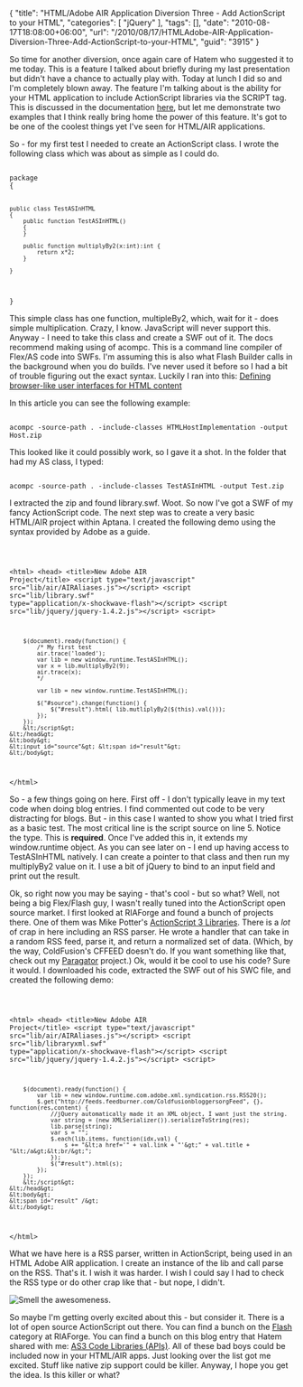 {
	"title": "HTML/Adobe AIR Application Diversion Three - Add ActionScript to your HTML",
	"categories": [
		"jQuery"
	],
	"tags": [],
	"date": "2010-08-17T18:08:00+06:00",
	"url": "/2010/08/17/HTMLAdobe-AIR-Application-Diversion-Three-Add-ActionScript-to-your-HTML",
	"guid": "3915"
}

So time for another diversion, once again care of Hatem who suggested it to me today. This is a feature I talked about briefly during my last presentation but didn't have a chance to actually play with. Today at lunch I did so and I'm completely blown away. The feature I'm talking about is the ability for your HTML application to include ActionScript libraries via the SCRIPT tag. This is discussed in the documentation <a href="http://help.adobe.com/en_US/air/html/dev/WS5b3ccc516d4fbf351e63e3d118666ade46-7ed9.html">here</a>, but let me demonstrate two examples that I think really bring home the power of this feature. It's got to be one of the coolest things yet I've seen for HTML/AIR applications.
<!--more-->
<p>

So - for my first test I needed to create an ActionScript class. I wrote the following class which was about as simple as I could 
do.

<p>

<code>
package
{
	
	public class TestASInHTML
	{
		public function TestASInHTML()
		{
		}
	
		public function multiplyBy2(x:int):int {
			return x*2;
		}

	}
}
</code>

<p>

This simple class has one function, multipleBy2, which, wait for it - does simple multiplication. Crazy, I know. JavaScript will never support this. Anyway - I need to take this class and create a SWF out of it. The docs recommend making using of acompc. This is a command line compiler of Flex/AS code into SWFs. I'm assuming this is also what Flash Builder calls in the background when you do builds. I've never used it before so I had a bit of trouble figuring out the exact syntax. Luckily I ran into this: <a href="http://help.adobe.com/en_US/AIR/1.5/devappshtml/WS5b3ccc516d4fbf351e63e3d118666ade46-7e74.html">Defining browser-like user interfaces for HTML content</a>

<p>

In this article you can see the following example:

<p>

<code>
acompc -source-path . -include-classes HTMLHostImplementation -output Host.zip
</code>

<p>

This looked like it could possibly work, so I gave it a shot. In the folder that had my AS class, I typed:

<p>

<code>
acompc -source-path . -include-classes TestASInHTML -output Test.zip
</code>

<p>

I extracted the zip and found library.swf. Woot. So now I've got a SWF of my fancy ActionScript code. The next step was to create a very basic HTML/AIR project within Aptana. I created the following demo using the syntax provided by Adobe as a guide.

<p>

<code>

&lt;html&gt;
    &lt;head&gt;
        &lt;title&gt;New Adobe AIR Project&lt;/title&gt;
        &lt;script type="text/javascript" src="lib/air/AIRAliases.js"&gt;&lt;/script&gt;
        &lt;script src="lib/library.swf" type="application/x-shockwave-flash"&gt;&lt;/script&gt;
		&lt;script src="lib/jquery/jquery-1.4.2.js"&gt;&lt;/script&gt;
		&lt;script&gt;
		
		$(document).ready(function() {
			/* My first test
			air.trace('loaded');
			var lib = new window.runtime.TestASInHTML();
			var x = lib.multiplyBy2(9);
			air.trace(x); 
			*/
			
			var lib = new window.runtime.TestASInHTML();

			$("#source").change(function() {
				$("#result").html( lib.mutliplyBy2($(this).val()));
			});
		});
		&lt;/script&gt;
    &lt;/head&gt;
    &lt;body&gt;
	&lt;input id="source"&gt; &lt;span id="result"&gt;
    &lt;/body&gt;
&lt;/html&gt;
</code>

<p>

So - a few things going on here. First off - I don't typically leave in my text code when doing blog entries. I find commented out code to be very distracting for blogs. But - in this case I wanted to show you what I tried first as a basic test.  The most critical line is the script source on line 5. Notice the type. This is <b>required</b>. Once I've added this in, it extends my window.runtime object. As you can see later on - I end up having access to TestASInHTML natively. I can create a pointer to that class and then run my multiplyBy2 value on it. I use a bit of jQuery to bind to an input field and print out the result.

<p>

Ok, so right now you may be saying - that's cool - but so what? Well, not being a big Flex/Flash guy, I wasn't really tuned into the ActionScript open source market. I first looked at RIAForge and found a bunch of projects there. One of them was Mike Potter's <a href="http://actionscript3libraries.riaforge.org/">ActionScript 3 Libraries</a>. There is a <i>lot</i> of crap in here including an RSS parser. He wrote a handler that can take in a random RSS feed, parse it, and return a normalized set of data. (Which, by the way, ColdFusion's CFFEED doesn't do. If you want something like that, check out my <a href="http://paragator.riaforge.org/">Paragator</a> project.) Ok, would it be cool to use his code? Sure it would. I downloaded his code, extracted the SWF out of his SWC file, and created the following demo:

<p>

<code>

&lt;html&gt;
    &lt;head&gt;
        &lt;title&gt;New Adobe AIR Project&lt;/title&gt;
        &lt;script type="text/javascript" src="lib/air/AIRAliases.js"&gt;&lt;/script&gt;
        &lt;script src="lib/libraryxml.swf" type="application/x-shockwave-flash"&gt;&lt;/script&gt;
		&lt;script src="lib/jquery/jquery-1.4.2.js"&gt;&lt;/script&gt;
		&lt;script&gt;
		
		$(document).ready(function() {
			var lib = new window.runtime.com.adobe.xml.syndication.rss.RSS20();
			$.get("http://feeds.feedburner.com/ColdfusionbloggersorgFeed", {}, function(res,content) {
				//jQuery automatically made it an XML object, I want just the string.
				var string = (new XMLSerializer()).serializeToString(res);
				lib.parse(string);
				var s = "";
				$.each(lib.items, function(idx,val) {
					s += "&lt;a href='" + val.link + "'&gt;" + val.title + "&lt;/a&gt;&lt;br/&gt;";
				});
				$("#result").html(s);
			});
		});
		&lt;/script&gt;
    &lt;/head&gt;
    &lt;body&gt;
	&lt;span id="result" /&gt;
    &lt;/body&gt;
&lt;/html&gt;
</code>

<p>

What we have here is a RSS parser, written in ActionScript, being used in an HTML Adobe AIR application. I create an instance of the lib and call parse on the RSS. That's it. I wish it was harder. I wish I could say I had to check the RSS type or do other crap like that - but nope, I didn't. 

<p>

<img src="http://static.raymondcamden.com/images/Capture12.PNG" title="Smell the awesomeness." />

<p>

So maybe I'm getting overly excited about this - but consider it. There is a lot of open source ActionScript out there. You can find a bunch on the <a href="http://www.riaforge.org/index.cfm?event=page.category&id=6">Flash</a> category at RIAForge. You can find a bunch on this blog entry that Hatem shared with me: <a href="http://www.adrianparr.com/?p=83">AS3 Code Libraries (APIs)</a>. All of these bad boys could be included now in your HTML/AIR apps. Just looking over the list got me excited. Stuff like native zip support could be killer. Anyway, I hope you get the idea. Is this killer or what?
